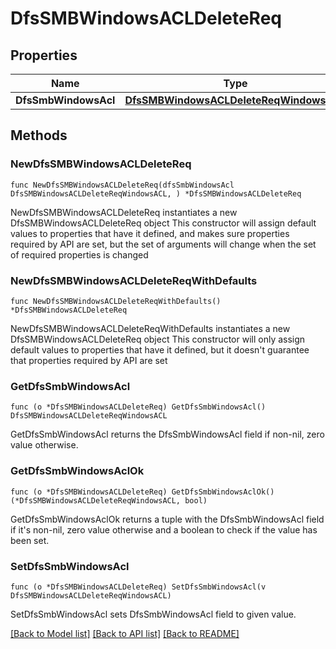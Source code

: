 # DfsSMBWindowsACLDeleteReq

## Properties

Name | Type | Description | Notes
------------ | ------------- | ------------- | -------------
**DfsSmbWindowsAcl** | [**DfsSMBWindowsACLDeleteReqWindowsACL**](DfsSMBWindowsACLDeleteReqWindowsACL.md) |  | 

## Methods

### NewDfsSMBWindowsACLDeleteReq

`func NewDfsSMBWindowsACLDeleteReq(dfsSmbWindowsAcl DfsSMBWindowsACLDeleteReqWindowsACL, ) *DfsSMBWindowsACLDeleteReq`

NewDfsSMBWindowsACLDeleteReq instantiates a new DfsSMBWindowsACLDeleteReq object
This constructor will assign default values to properties that have it defined,
and makes sure properties required by API are set, but the set of arguments
will change when the set of required properties is changed

### NewDfsSMBWindowsACLDeleteReqWithDefaults

`func NewDfsSMBWindowsACLDeleteReqWithDefaults() *DfsSMBWindowsACLDeleteReq`

NewDfsSMBWindowsACLDeleteReqWithDefaults instantiates a new DfsSMBWindowsACLDeleteReq object
This constructor will only assign default values to properties that have it defined,
but it doesn't guarantee that properties required by API are set

### GetDfsSmbWindowsAcl

`func (o *DfsSMBWindowsACLDeleteReq) GetDfsSmbWindowsAcl() DfsSMBWindowsACLDeleteReqWindowsACL`

GetDfsSmbWindowsAcl returns the DfsSmbWindowsAcl field if non-nil, zero value otherwise.

### GetDfsSmbWindowsAclOk

`func (o *DfsSMBWindowsACLDeleteReq) GetDfsSmbWindowsAclOk() (*DfsSMBWindowsACLDeleteReqWindowsACL, bool)`

GetDfsSmbWindowsAclOk returns a tuple with the DfsSmbWindowsAcl field if it's non-nil, zero value otherwise
and a boolean to check if the value has been set.

### SetDfsSmbWindowsAcl

`func (o *DfsSMBWindowsACLDeleteReq) SetDfsSmbWindowsAcl(v DfsSMBWindowsACLDeleteReqWindowsACL)`

SetDfsSmbWindowsAcl sets DfsSmbWindowsAcl field to given value.



[[Back to Model list]](../README.md#documentation-for-models) [[Back to API list]](../README.md#documentation-for-api-endpoints) [[Back to README]](../README.md)


